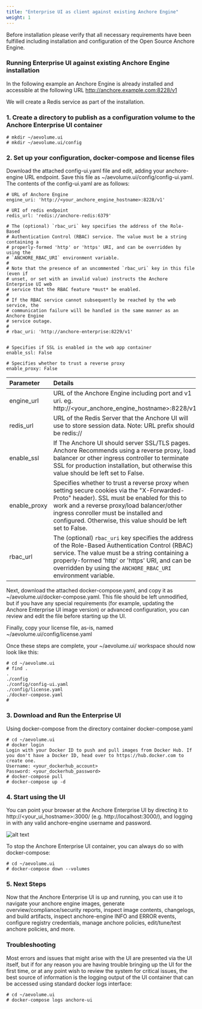 ```yaml
---
title: "Enterprise UI as client against existing Anchore Engine"
weight: 1
---
```


Before installation please verify that all necessary requirements have been fulfilled including installation and configuration of the Open Source Anchore Engine.  

### Running Enterprise UI against existing Anchore Engine installation

In the following example an Anchore Engine is already installed and accessible at the following URL http://anchore.example.com:8228/v1

We will create a Redis service as part of the installation.

### 1. Create a directory to publish as a configuration volume to the Anchore Enterprise UI container

```
# mkdir ~/aevolume.ui
# mkdir ~/aevolume.ui/config
```

### 2. Set up your configuration, docker-compose and license files

Download the attached config-ui.yaml file and edit, adding your anchore-engine URL endpoint.  Save this file as ~/aevolume.ui/config/config-ui.yaml.  The contents of the config-ui.yaml are as follows:

```
# URL of Anchore Engine
engine_uri: 'http://<your_anchore_engine_hostname>:8228/v1'

# URI of redis endpoint
redis_url: 'redis://anchore-redis:6379'

# The (optional) `rbac_uri` key specifies the address of the Role-Based
# Authentication Control (RBAC) service. The value must be a string containing a
# properly-formed 'http' or 'https' URI, and can be overridden by using the
# `ANCHORE_RBAC_URI` environment variable.
#
# Note that the presence of an uncommented `rbac_uri` key in this file (even if
# unset, or set with an invalid value) instructs the Anchore Enterprise UI web
# service that the RBAC feature *must* be enabled.
#
# If the RBAC service cannot subsequently be reached by the web service, the
# communication failure will be handled in the same manner as an Anchore Engine
# service outage.
#
# rbac_uri: 'http://anchore-enterprise:8229/v1'


# Specifies if SSL is enabled in the web app container
enable_ssl: False

# Specifies whether to trust a reverse proxy
enable_proxy: False
```

| Parameter | Details |
| :------ | :----------- |
| engine_url | URL of the Anchore Engine including port and v1 uri. eg. http://<your_anchore_engine_hostname>:8228/v1 |
| redis_url | URL of the Redis Server that the Anchore UI will use to store session data. Note: URL prefix should be redis:// |
| enable_ssl | If The Anchore UI should server SSL/TLS pages. Anchore Recommends using a reverse proxy, load balancer or other ingress controller to terminate SSL for production installation, but otherwise this value should be left set to False. |
| enable_proxy | Specifies whether to trust a reverse proxy when setting secure cookies via the "X-Forwarded-Proto" header). SSL must be enabled for this to work and a reverse proxy/load balancer/other ingress conroller must be installed and configured.  Otherwise, this value should be left set to False. |
| rbac_url | The (optional) `rbac_uri` key specifies the address of the Role-Based Authentication Control (RBAC) service. The value must be a string containing a properly-formed 'http' or 'https' URI, and can be overridden by using the `ANCHORE_RBAC_URI` environment variable. |

Next, download the attached docker-compose.yaml, and copy it as ~/aevolume.ui/docker-compose.yaml.  This file should be left unmodified, but if you have any special requirements (for example, updating the Anchore Enterprise UI image version) or advanced configuration, you can review and edit the file before starting up the UI.

Finally, copy your license file, as-is, named ~/aevolume.ui/config/license.yaml

Once these steps are complete, your ~/aevolume.ui/ workspace should now look like this:

```
# cd ~/aevolume.ui
# find .
.
./config
./config/config-ui.yaml
./config/license.yaml
./docker-compose.yaml
#
```

### 3. Download and Run the Enterprise UI

Using docker-compose from the directory container docker-compose.yaml

```
# cd ~/aevolume.ui
# docker login
Login with your Docker ID to push and pull images from Docker Hub. If you don't have a Docker ID, head over to https://hub.docker.com to create one.
Username: <your_dockerhub_account>
Password: <your_dockerhub_password>
# docker-compose pull
# docker-compose up -d
```

### 4. Start using the UI

You can point your browser at the Anchore Enterprise UI by directing it to http://<your_ui_hostname>:3000/ (e.g. http://localhost:3000/), and logging in with any valid anchore-engine username and password.

![alt text](https://s3.amazonaws.com/cdn.freshdesk.com/data/helpdesk/attachments/production/36012163806/original/w33QY2tQaGM_aaGOANOlfGOXw9d9XYTUgg.jpg?1532547051)

To stop the Anchore Enterprise UI container, you can always do so with docker-compose:

```
# cd ~/aevolume.ui
# docker-compose down --volumes
```

### 5. Next Steps

Now that the Anchore Enterprise UI is up and running, you can use it to navigate your anchore engine images, generate overview/compliance/security reports, inspect image contents, changelogs, and build artifacts, inspect anchore-engine INFO and ERROR events, configure registry credentials, manage anchore policies, edit/tune/test anchore policies, and more.

### Troubleshooting

Most errors and issues that might arise with the UI are presented via the UI itself, but if for any reason you are having trouble bringing up the UI for the first time, or at any point wish to review the system for critical issues, the best source of information is the logging output of the UI container that can be accessed using standard docker logs interface:

```
# cd ~/aevolume.ui
# docker-compose logs anchore-ui
```